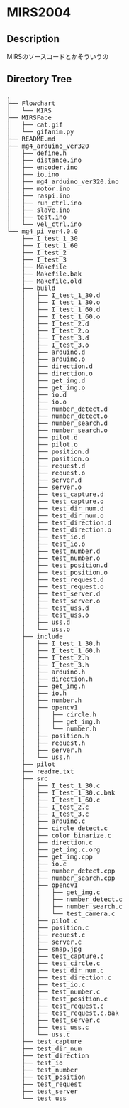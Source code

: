 # MIRS2004

## Description
MIRSのソースコードとかそういうの

## Directory Tree
<pre>
.
├── Flowchart
│   └── MIRS
├── MIRSFace
│   ├── cat.gif
│   └── gifanim.py
├── README.md
├── mg4_arduino_ver320
│   ├── define.h
│   ├── distance.ino
│   ├── encoder.ino
│   ├── io.ino
│   ├── mg4_arduino_ver320.ino
│   ├── motor.ino
│   ├── raspi.ino
│   ├── run_ctrl.ino
│   ├── slave.ino
│   ├── test.ino
│   └── vel_ctrl.ino
└── mg4_pi_ver4.0.0
    ├── I_test_1_30
    ├── I_test_1_60
    ├── I_test_2
    ├── I_test_3
    ├── Makefile
    ├── Makefile.bak
    ├── Makefile.old
    ├── build
    │   ├── I_test_1_30.d
    │   ├── I_test_1_30.o
    │   ├── I_test_1_60.d
    │   ├── I_test_1_60.o
    │   ├── I_test_2.d
    │   ├── I_test_2.o
    │   ├── I_test_3.d
    │   ├── I_test_3.o
    │   ├── arduino.d
    │   ├── arduino.o
    │   ├── direction.d
    │   ├── direction.o
    │   ├── get_img.d
    │   ├── get_img.o
    │   ├── io.d
    │   ├── io.o
    │   ├── number_detect.d
    │   ├── number_detect.o
    │   ├── number_search.d
    │   ├── number_search.o
    │   ├── pilot.d
    │   ├── pilot.o
    │   ├── position.d
    │   ├── position.o
    │   ├── request.d
    │   ├── request.o
    │   ├── server.d
    │   ├── server.o
    │   ├── test_capture.d
    │   ├── test_capture.o
    │   ├── test_dir_num.d
    │   ├── test_dir_num.o
    │   ├── test_direction.d
    │   ├── test_direction.o
    │   ├── test_io.d
    │   ├── test_io.o
    │   ├── test_number.d
    │   ├── test_number.o
    │   ├── test_position.d
    │   ├── test_position.o
    │   ├── test_request.d
    │   ├── test_request.o
    │   ├── test_server.d
    │   ├── test_server.o
    │   ├── test_uss.d
    │   ├── test_uss.o
    │   ├── uss.d
    │   └── uss.o
    ├── include
    │   ├── I_test_1_30.h
    │   ├── I_test_1_60.h
    │   ├── I_test_2.h
    │   ├── I_test_3.h
    │   ├── arduino.h
    │   ├── direction.h
    │   ├── get_img.h
    │   ├── io.h
    │   ├── number.h
    │   ├── opencv1
    │   │   ├── circle.h
    │   │   ├── get_img.h
    │   │   └── number.h
    │   ├── position.h
    │   ├── request.h
    │   ├── server.h
    │   └── uss.h
    ├── pilot
    ├── readme.txt
    ├── src
    │   ├── I_test_1_30.c
    │   ├── I_test_1_30.c.bak
    │   ├── I_test_1_60.c
    │   ├── I_test_2.c
    │   ├── I_test_3.c
    │   ├── arduino.c
    │   ├── circle_detect.c
    │   ├── color_binarize.c
    │   ├── direction.c
    │   ├── get_img.c.org
    │   ├── get_img.cpp
    │   ├── io.c
    │   ├── number_detect.cpp
    │   ├── number_search.cpp
    │   ├── opencv1
    │   │   ├── get_img.c
    │   │   ├── number_detect.c
    │   │   ├── number_search.c
    │   │   └── test_camera.c
    │   ├── pilot.c
    │   ├── position.c
    │   ├── request.c
    │   ├── server.c
    │   ├── snap.jpg
    │   ├── test_capture.c
    │   ├── test_circle.c
    │   ├── test_dir_num.c
    │   ├── test_direction.c
    │   ├── test_io.c
    │   ├── test_number.c
    │   ├── test_position.c
    │   ├── test_request.c
    │   ├── test_request.c.bak
    │   ├── test_server.c
    │   ├── test_uss.c
    │   └── uss.c
    ├── test_capture
    ├── test_dir_num
    ├── test_direction
    ├── test_io
    ├── test_number
    ├── test_position
    ├── test_request
    ├── test_server
    └── test_uss
</pre>

